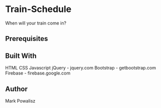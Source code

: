 # Train-Schedule
When will your train come in?

## Prerequisites

## Built With
HTML
CSS
Javascript
jQuery - jquery.com
Bootstrap - getbootstrap.com
Firebase - firebase.google.com

## Author
Mark Powalisz
